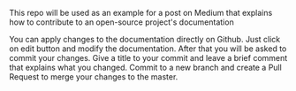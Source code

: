 This repo will be used as an example for a post on Medium that explains how to contribute to an open-source project's documentation

You can apply changes to the documentation directly on Github. Just click on edit button and modify the documentation. After that you will be asked to commit your changes. Give a title to your commit and leave a brief comment that explains what you changed. Commit to a new branch and create a Pull Request to merge your changes to the master.
